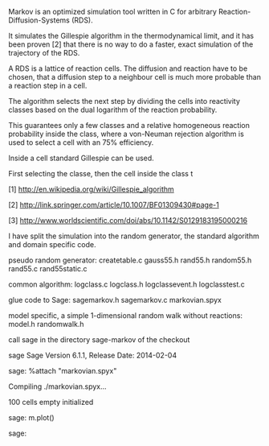 Markov is an optimized simulation tool written in C for arbitrary 
Reaction-Diffusion-Systems (RDS).

It simulates the Gillespie algorithm in the thermodynamical limit, 
and it has been proven [2] that there is no way to do a faster, 
exact simulation of the trajectory of the RDS.

A RDS is a lattice of reaction cells. The diffusion and reaction 
have to be chosen, that a diffusion step to a neighbour cell 
is much more probable than a reaction step in a cell.

The algorithm selects the next step by dividing the cells into reactivity 
classes based on the dual logarithm of the reaction probability.

This guarantees only a few classes and a relative homogeneous 
reaction probability inside the class, where a von-Neuman rejection 
algorithm is used to select a cell with an 75% efficiency.

Inside a cell standard Gillespie can be used.

First selecting the classe, then the cell inside the class t

[1]  http://en.wikipedia.org/wiki/Gillespie_algorithm

[2]  http://link.springer.com/article/10.1007/BF01309430#page-1

[3]  http://www.worldscientific.com/doi/abs/10.1142/S0129183195000216

I have split the simulation into the random generator, the standard algorithm
and domain specific code.

pseudo random generator:
     createtable.c 
     gauss55.h
     rand55.h 
     random55.h 
     rand55.c
     rand55static.c

common algorithm:
     logclass.c 
     logclass.h
     logclassevent.h
     logclasstest.c  

glue code to Sage:
    sagemarkov.h
    sagemarkov.c
    markovian.spyx     

model specific, a simple 1-dimensional random walk without reactions:
    model.h
    randomwalk.h

call sage in the directory sage-markov of the checkout

sage
Sage Version 6.1.1, Release Date: 2014-02-04                       

sage: %attach "markovian.spyx"

Compiling ./markovian.spyx...

100 cells empty initialized

sage: m.plot()

   <picture pops up>

sage: 
